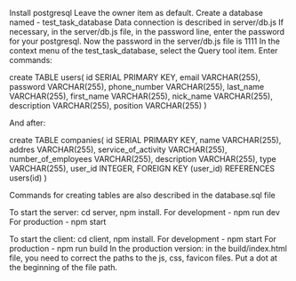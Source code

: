 Install postgresql
Leave the owner item as default.
Create a database named - test_task_database
Data connection is described in server/db.js
If necessary, in the server/db.js file, in the password line, enter the password for your postgresql. Now the password in the server/db.js file is 1111
In the context menu of the test_task_database, select the Query tool item.
Enter commands:

create TABLE users(
    id SERIAL PRIMARY KEY,
    email VARCHAR(255),
    password VARCHAR(255),
    phone_number VARCHAR(255),
    last_name VARCHAR(255),
    first_name VARCHAR(255),
    nick_name VARCHAR(255),
    description VARCHAR(255),
    position VARCHAR(255)
)

And after:

create TABLE companies(
    id SERIAL PRIMARY KEY,
    name VARCHAR(255),
    addres VARCHAR(255),
    service_of_activity VARCHAR(255),
    number_of_employees VARCHAR(255),
    description VARCHAR(255),
    type VARCHAR(255),
    user_id INTEGER,
    FOREIGN KEY (user_id) REFERENCES users(id)
)

Commands for creating tables are also described in the database.sql file

To start the server: cd server, npm install.
For development - npm run dev
For production - npm start


To start the client: cd client, npm install.
For development - npm start
For production - npm run build
In the production version: in the build/index.html file, you need to correct the paths to the js, css, favicon files. Put a dot at the beginning of the file path.